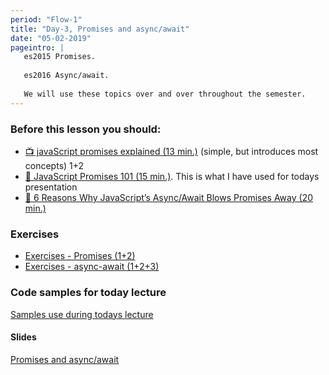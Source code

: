 ```yaml
---
period: "Flow-1"
title: "Day-3, Promises and async/await"
date: "05-02-2019"
pageintro: |
   es2015 Promises.
   
   es2016 Async/await.
   
   We will use these topics over and over throughout the semester.
---
```


### Before this lesson you should:

<!--readings_begin-->
- [:tv: javaScript promises explained (13 min.)](https://www.youtube.com/watch?v=s6SH72uAn3Q) (simple, but introduces most concepts) 1+2
- [:book: JavaScript Promises 101 (15 min.)](https://bitsofco.de/javascript-promises-101/). This is what I have used for todays presentation
- [:book: 6 Reasons Why JavaScript’s Async/Await Blows Promises Away (20 min.)](https://hackernoon.com/6-reasons-why-javascripts-async-await-blows-promises-away-tutorial-c7ec10518dd9)
<!--readings_end-->

### Exercises
<!--exercises_begin-->
- [Exercises - Promises (1+2)](https://docs.google.com/document/d/1jpqmitlHKeIcWzDdbe-jO281xFQiGywP3c2iKCDeffQ/edit?usp=sharing)
- [Exercises - async-await (1+2+3)](https://docs.google.com/document/d/1uE22QlBGuWRWCB8PqR0fteRygiwfv4V0nZ5lhAq-r0k/edit?usp=sharing)
 <!--exercises_end-->

 ### Code samples for today lecture
 [Samples use during todays lecture](https://github.com/fulsstackJS-Fall2018/Period-1/tree/master/code)

#### Slides
[Promises and async/await](http://slides.mydemos.dk/promises/promises.html#1)



